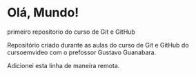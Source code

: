 # Olá, Mundo!
 primeiro repositorio do curso de Git e GitHub

Repositório criado durante as aulas do curso de Git e GitHub do cursoemvideo com o prefossor Gustavo Guanabara.

Adicionei esta linha de maneira remota.
